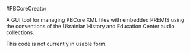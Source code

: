 #PBCoreCreator

A GUI tool for managing PBCore XML files with embedded PREMIS using the conventions of the Ukrainian History and Education Center audio collections.

This code is not currently in usable form.

